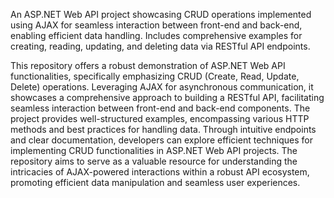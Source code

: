 An ASP.NET Web API project showcasing CRUD operations implemented using AJAX for seamless interaction between front-end and back-end, enabling efficient data handling. Includes comprehensive examples for creating, reading, updating, and deleting data via RESTful API endpoints.

This repository offers a robust demonstration of ASP.NET Web API functionalities, specifically emphasizing CRUD (Create, Read, Update, Delete) operations. Leveraging AJAX for asynchronous communication, it showcases a comprehensive approach to building a RESTful API, facilitating seamless interaction between front-end and back-end components. The project provides well-structured examples, encompassing various HTTP methods and best practices for handling data. Through intuitive endpoints and clear documentation, developers can explore efficient techniques for implementing CRUD functionalities in ASP.NET Web API projects. The repository aims to serve as a valuable resource for understanding the intricacies of AJAX-powered interactions within a robust API ecosystem, promoting efficient data manipulation and seamless user experiences.
